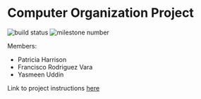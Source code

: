 # Computer Organization Project

![build status](https://img.shields.io/badge/In--Progress-text?label=Build&color=yellow)
![milestone number](https://img.shields.io/badge/2-text?label=Milestone)

Members:
* Patricia Harrison
* Francisco Rodriguez Vara
* Yasmeen Uddin

Link to project instructions [here](2023_08_CS_3843_Project.pdf)